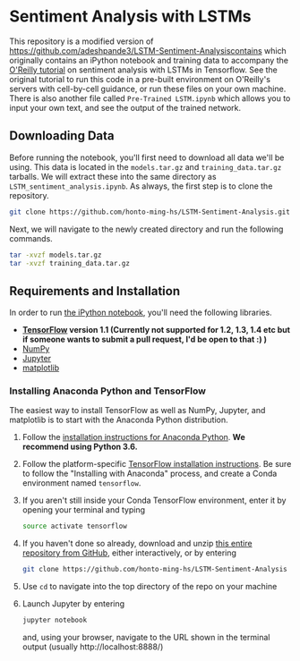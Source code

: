 # Sentiment Analysis with LSTMs

This repository is a modified version of  https://github.com/adeshpande3/LSTM-Sentiment-Analysiscontains which originally contains an iPython notebook and training data to accompany the [O'Reilly tutorial](https://www.oreilly.com/learning/perform-sentiment-analysis-with-lstms-using-tensorflow) on sentiment analysis with LSTMs in Tensorflow. See the original tutorial to run this code in a pre-built environment on O'Reilly's servers with cell-by-cell guidance, or run these files on your own machine. There is also another file called `Pre-Trained LSTM.ipynb` which allows you to input your own text, and see the output of the trained network. 

## Downloading Data
Before running the notebook, you'll first need to download all data we'll be using. This data is located in the `models.tar.gz` and `training_data.tar.gz` tarballs. We will extract these into the same directory as `LSTM_sentiment_analysis.ipynb`. As always, the first step is to clone the repository.
   ```bash
   git clone https://github.com/honto-ming-hs/LSTM-Sentiment-Analysis.git
   ```
Next, we will navigate to the newly created directory and run the following commands. 
   ```bash
   tar -xvzf models.tar.gz
   tar -xvzf training_data.tar.gz
   ```

## Requirements and Installation
In order to run [the iPython notebook](LSTM_sentiment_analysis.ipynb), you'll need the following libraries. 

* **[TensorFlow](https://www.tensorflow.org/install/) version 1.1 (Currently not supported for 1.2, 1.3, 1.4 etc but if someone wants to submit a pull request, I'd be open to that :) )**
* [NumPy](https://docs.scipy.org/doc/numpy/user/install.html)
* [Jupyter](https://jupyter.readthedocs.io/en/latest/install.html)
* [matplotlib](https://matplotlib.org/)

### Installing Anaconda Python and TensorFlow
The easiest way to install TensorFlow as well as NumPy, Jupyter, and matplotlib is to start with the Anaconda Python distribution.

1. Follow the [installation instructions for Anaconda Python](https://www.continuum.io/downloads). **We recommend using Python 3.6.**

2. Follow the platform-specific [TensorFlow installation instructions](https://www.tensorflow.org/install/). Be sure to follow the "Installing with Anaconda" process, and create a Conda environment named `tensorflow`.

3. If you aren't still inside your Conda TensorFlow environment, enter it by opening your terminal and typing
    ```bash
    source activate tensorflow
    ```

4. If you haven't done so already, download and unzip [this entire repository from GitHub](https://github.com/honto-ming-hs/LSTM-Sentiment-Analysis), either interactively, or by entering
    ```bash
    git clone https://github.com/honto-ming-hs/LSTM-Sentiment-Analysis
    ```

5. Use `cd` to navigate into the top directory of the repo on your machine

6. Launch Jupyter by entering
    ```bash
    jupyter notebook
    ```
    and, using your browser, navigate to the URL shown in the terminal output (usually http://localhost:8888/)

